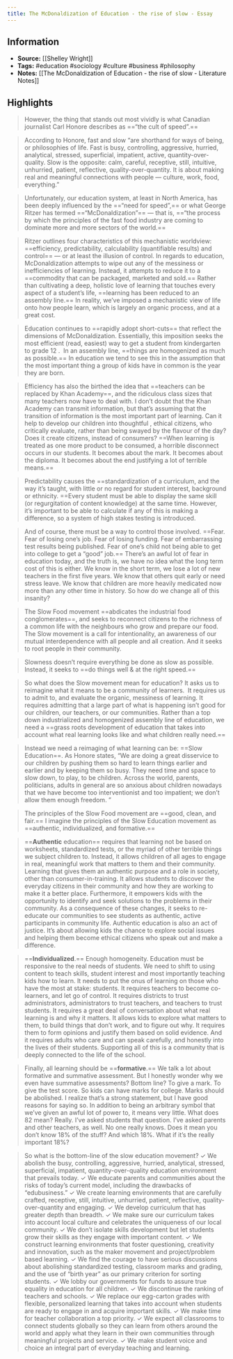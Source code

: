 ```yaml
---
title: The McDonaldization of Education - the rise of slow - Essay
---
```

## Information
- **Source:** [[Shelley Wright]]
- **Tags:** #education #sociology #culture #business #philosophy 
- **Notes:** [[The McDonaldization of Education - the rise of slow - Literature Notes]]

## Highlights
> However, the thing that stands out most vividly is what Canadian journalist Carl Honore describes as ==“the cult of speed”.==

> According to Honore, fast and slow “are shorthand for ways of being, or philosophies of life. Fast is busy, controlling, aggressive, hurried, analytical, stressed, superficial, impatient, active, quantity-over-quality. Slow is the opposite: calm, careful, receptive, still, intuitive, unhurried, patient, reflective, quality-over-quantity. It is about making real and meaningful connections with people — culture, work, food, everything.”

> Unfortunately, our education system, at least in North America, has been deeply influenced by the ==“need for speed”,== or what George Ritzer has termed ==“McDonaldization”== — that is, ==“the process by which the principles of the fast food industry are coming to dominate more and more sectors of the world.==

> Ritzer outlines four characteristics of this mechanistic worldview: ==efficiency, predictability, calculability (quantifiable results) and control== — or at least the illusion of control. In regards to education, McDonaldization attempts to wipe out any of the messiness or inefficiencies of learning. Instead, it attempts to reduce it to a ==commodity that can be packaged, marketed and sold.== Rather than cultivating a deep, holistic love of learning that touches every aspect of a student’s life, ==learning has been reduced to an assembly line.== In reality, we’ve imposed a mechanistic view of life onto how people learn, which is largely an organic process, and at a great cost.

> Education continues to ==rapidly adopt short-cuts== that reflect the dimensions of McDonaldization. Essentially, this imposition seeks the most efficient (read, easiest) way to get a student from kindergarten to grade 12 .  In an assembly line, ==things are homogenized as much as possible.== In education we tend to see this in the assumption that the most important thing a group of kids have in common is the year they are born.

> Efficiency has also the birthed the idea that ==teachers can be replaced by Khan Academy==, and the ridiculous class sizes that many teachers now have to deal with. I don’t doubt that the Khan Academy can transmit information, but that’s assuming that the transition of information is the most important part of learning. Can it help to develop our children into thoughtful , ethical citizens, who critically evaluate, rather than being swayed by the flavour of the day? Does it create citizens, instead of consumers? ==When learning is treated as one more product to be consumed, a horrible disconnect occurs in our students. It becomes about the mark. It becomes about the diploma. It becomes about the end justifying a lot of terrible means.==

> Predictability causes the ==standardization of a curriculum, and the way it’s taught, with little or no regard for student interest, background or ethnicity. ==Every student must be able to display the same skill (or regurgitation of content knowledge) at the same time. However, it’s important to be able to calculate if any of this is making a difference, so a system of high stakes testing is introduced.

> And of course, there must be a way to control those involved. ==Fear. Fear of losing one’s job. Fear of losing funding. Fear of embarrassing test results being published. Fear of one’s child not being able to get into college to get a “good” job.== There’s an awful lot of fear in education today, and the truth is, we have no idea what the long term cost of this is either. We know in the short term, we lose a lot of new teachers in the first five years. We know that others quit early or need stress leave. We know that children are more heavily medicated now more than any other time in history. So how do we change all of this insanity?

> The Slow Food movement ==abdicates the industrial food conglomerates==, and seeks to reconnect citizens to the richness of a common life with the neighbours who grow and prepare our food. The Slow movement is a call for intentionality, an awareness of our mutual interdependence with all people and all creation. And it seeks to root people in their community.

> Slowness doesn’t require everything be done as slow as possible. Instead, it seeks to ==do things well & at the right speed.==

> So what does the Slow movement mean for education? It asks us to reimagine what it means to be a community of learners.  It requires us to admit to, and evaluate the organic, messiness of learning. It requires admitting that a large part of what is happening isn’t good for our children, our teachers, or our communities. Rather than a top down industrialized and homogenized assembly line of education, we need a ==grass roots development of education that takes into account what real learning looks like and what children really need.==

> Instead we need a reimaging of what learning can be: ==Slow Education==. As Honore states, “We are doing a great disservice to our children by pushing them so hard to learn things earlier and earlier and by keeping them so busy. They need time and space to slow down, to play, to be children. Across the world, parents, politicians, adults in general are so anxious about children nowadays that we have become too interventionist and too impatient; we don’t allow them enough freedom. ”

> The principles of the Slow Food movement are ==good, clean, and fair.== I imagine the principles of the Slow Education movement as ==authentic, individualized, and formative.==

> ==**Authentic** education== requires that learning not be based on worksheets, standardized tests, or the myriad of other terrible things we subject children to. Instead, it allows children of all ages to engage in real, meaningful work that matters to them and their community. Learning that gives them an authentic purpose and a role in society, other than consumer-in-training. It allows students to discover the everyday citizens in their community and how they are working to make it a better place. Furthermore, it empowers kids with the opportunity to identify and seek solutions to the problems in their community. As a consequence of these changes, it seeks to re-educate our communities to see students as authentic, active participants in community life. Authentic education is also an act of justice. It’s about allowing kids the chance to explore social issues and helping them become ethical citizens who speak out and make a difference.

> ==**Individualized**.== Enough homogeneity. Education must be responsive to the real needs of students. We need to shift to using content to teach skills, student interest and most importantly teaching kids how to learn. It needs to put the onus of learning on those who have the most at stake: students. It requires teachers to become co-learners, and let go of control. It requires districts to trust administrators, administrators to trust teachers, and teachers to trust students. It requires a great deal of conversation about what real learning is and why it matters. It allows kids to explore what matters to them, to build things that don’t work, and to figure out why. It requires them to form opinions and justify them based on solid evidence. And it requires adults who care and can speak carefully, and honestly into the lives of their students. Supporting all of this is a community that is deeply connected to the life of the school.

> Finally, all learning should be ==**formative**.== We talk a lot about formative and summative assessment. But I honestly wonder why we even have summative assessments? Bottom line? To give a mark. To give the test score. So kids can have marks for college. Marks should be abolished. I realize that’s a strong statement, but I have good reasons for saying so. In addition to being an arbitrary symbol that we’ve given an awful lot of power to, it means very little. What does 82 mean? Really. I’ve asked students that question. I’ve asked parents and other teachers, as well. No one really knows. Does it mean you don’t know 18% of the stuff? And which 18%. What if it’s the really important 18%?

> So what is the bottom-line of the slow education movement?
✓ We abolish the busy, controlling, aggressive, hurried, analytical, stressed, superficial, impatient, quantity-over-quality education environment that prevails today.
✓ We educate parents and communities about the risks of today’s current model, including the drawbacks of “edubusiness.”
✓ We create learning environments that are carefully crafted, receptive, still, intuitive, unhurried, patient, reflective, quality-over-quantity and engaging.
✓ We develop curriculum that has greater depth than breadth.
✓ We make sure our curriculum takes into account local culture and celebrates the uniqueness of our local community.
✓ We don’t isolate skills development but let students grow their skills as they engage with important content.
✓ We construct learning environments that foster questioning, creativity and innovation, such as the maker movement and project/problem based learning.
✓ We find the courage to have serious discussions about abolishing standardized testing, classroom marks and grading, and the use of “birth year” as our primary criterion for sorting students.
✓ We lobby our governments for funds to assure true equality in education for all children.
✓ We discontinue the ranking of teachers and schools.
✓ We replace our egg-carton grades with flexible, personalized learning that takes into account when students are ready to engage in and acquire important skills.
✓ We make time for teacher collaboration a top priority.
✓ We expect all classrooms to connect students globally so they can learn from others around the world and apply what they learn in their own communities through meaningful projects and service.
✓ We make student voice and choice an integral part of everyday teaching and learning.
